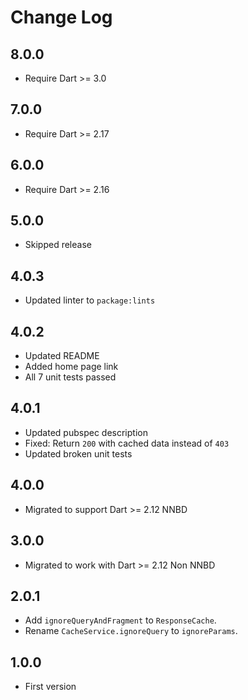 # Change Log

## 8.0.0

* Require Dart >= 3.0

## 7.0.0

* Require Dart >= 2.17

## 6.0.0

* Require Dart >= 2.16

## 5.0.0

* Skipped release

## 4.0.3

* Updated linter to `package:lints`

## 4.0.2

* Updated README
* Added home page link
* All 7 unit tests passed

## 4.0.1

* Updated pubspec description
* Fixed: Return `200` with cached data instead of `403`
* Updated broken unit tests

## 4.0.0

* Migrated to support Dart >= 2.12 NNBD

## 3.0.0

* Migrated to work with Dart >= 2.12 Non NNBD

## 2.0.1

* Add `ignoreQueryAndFragment` to `ResponseCache`.
* Rename `CacheService.ignoreQuery` to `ignoreParams`.

## 1.0.0

* First version
